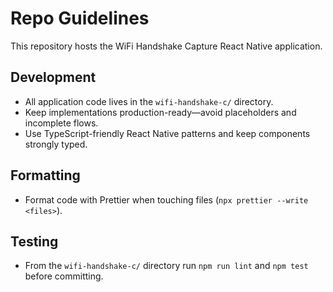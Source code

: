 # Repo Guidelines

This repository hosts the WiFi Handshake Capture React Native application.

## Development
- All application code lives in the `wifi-handshake-c/` directory.
- Keep implementations production-ready—avoid placeholders and incomplete flows.
- Use TypeScript-friendly React Native patterns and keep components strongly typed.

## Formatting
- Format code with Prettier when touching files (`npx prettier --write <files>`).

## Testing
- From the `wifi-handshake-c/` directory run `npm run lint` and `npm test` before committing.
